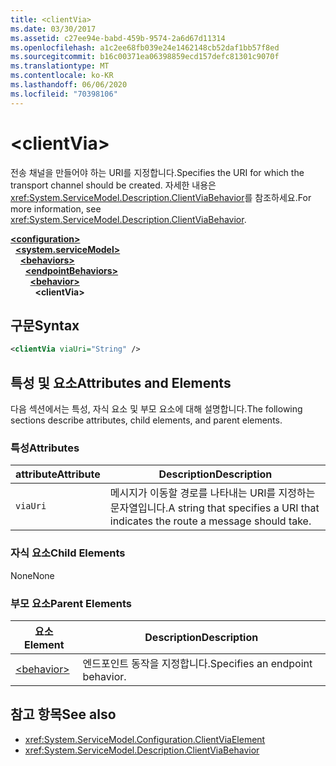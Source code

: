 ```yaml
---
title: <clientVia>
ms.date: 03/30/2017
ms.assetid: c27ee94e-babd-459b-9574-2a6d67d11314
ms.openlocfilehash: a1c2ee68fb039e24e1462148cb52daf1bb57f8ed
ms.sourcegitcommit: b16c00371ea06398859ecd157defc81301c9070f
ms.translationtype: MT
ms.contentlocale: ko-KR
ms.lasthandoff: 06/06/2020
ms.locfileid: "70398106"
---
```

# \<clientVia>
<span data-ttu-id="d9206-101">전송 채널을 만들어야 하는 URI를 지정합니다.</span><span class="sxs-lookup"><span data-stu-id="d9206-101">Specifies the URI for which the transport channel should be created.</span></span> <span data-ttu-id="d9206-102">자세한 내용은 <xref:System.ServiceModel.Description.ClientViaBehavior>를 참조하세요.</span><span class="sxs-lookup"><span data-stu-id="d9206-102">For more information, see <xref:System.ServiceModel.Description.ClientViaBehavior>.</span></span>  
  
[**\<configuration>**](../configuration-element.md)\
&nbsp;&nbsp;[**\<system.serviceModel>**](system-servicemodel.md)\
&nbsp;&nbsp;&nbsp;&nbsp;[**\<behaviors>**](behaviors.md)\
&nbsp;&nbsp;&nbsp;&nbsp;&nbsp;&nbsp;[**\<endpointBehaviors>**](endpointbehaviors.md)\
&nbsp;&nbsp;&nbsp;&nbsp;&nbsp;&nbsp;&nbsp;&nbsp;[**\<behavior>**](behavior-of-endpointbehaviors.md)\
&nbsp;&nbsp;&nbsp;&nbsp;&nbsp;&nbsp;&nbsp;&nbsp;&nbsp;&nbsp;**\<clientVia>**  
  
## <a name="syntax"></a><span data-ttu-id="d9206-103">구문</span><span class="sxs-lookup"><span data-stu-id="d9206-103">Syntax</span></span>  
  
```xml  
<clientVia viaUri="String" />
```  
  
## <a name="attributes-and-elements"></a><span data-ttu-id="d9206-104">특성 및 요소</span><span class="sxs-lookup"><span data-stu-id="d9206-104">Attributes and Elements</span></span>  
 <span data-ttu-id="d9206-105">다음 섹션에서는 특성, 자식 요소 및 부모 요소에 대해 설명합니다.</span><span class="sxs-lookup"><span data-stu-id="d9206-105">The following sections describe attributes, child elements, and parent elements.</span></span>  
  
### <a name="attributes"></a><span data-ttu-id="d9206-106">특성</span><span class="sxs-lookup"><span data-stu-id="d9206-106">Attributes</span></span>  
  
|<span data-ttu-id="d9206-107">attribute</span><span class="sxs-lookup"><span data-stu-id="d9206-107">Attribute</span></span>|<span data-ttu-id="d9206-108">Description</span><span class="sxs-lookup"><span data-stu-id="d9206-108">Description</span></span>|  
|---------------|-----------------|  
|`viaUri`|<span data-ttu-id="d9206-109">메시지가 이동할 경로를 나타내는 URI를 지정하는 문자열입니다.</span><span class="sxs-lookup"><span data-stu-id="d9206-109">A string that specifies a URI that indicates the route a message should take.</span></span>|  
  
### <a name="child-elements"></a><span data-ttu-id="d9206-110">자식 요소</span><span class="sxs-lookup"><span data-stu-id="d9206-110">Child Elements</span></span>  
 <span data-ttu-id="d9206-111">None</span><span class="sxs-lookup"><span data-stu-id="d9206-111">None</span></span>  
  
### <a name="parent-elements"></a><span data-ttu-id="d9206-112">부모 요소</span><span class="sxs-lookup"><span data-stu-id="d9206-112">Parent Elements</span></span>  
  
|<span data-ttu-id="d9206-113">요소</span><span class="sxs-lookup"><span data-stu-id="d9206-113">Element</span></span>|<span data-ttu-id="d9206-114">Description</span><span class="sxs-lookup"><span data-stu-id="d9206-114">Description</span></span>|  
|-------------|-----------------|  
|[\<behavior>](behavior-of-endpointbehaviors.md)|<span data-ttu-id="d9206-115">엔드포인트 동작을 지정합니다.</span><span class="sxs-lookup"><span data-stu-id="d9206-115">Specifies an endpoint behavior.</span></span>|  
  
## <a name="see-also"></a><span data-ttu-id="d9206-116">참고 항목</span><span class="sxs-lookup"><span data-stu-id="d9206-116">See also</span></span>

- <xref:System.ServiceModel.Configuration.ClientViaElement>
- <xref:System.ServiceModel.Description.ClientViaBehavior>
